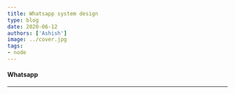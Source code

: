 ```yaml
---
title: Whatsapp system design
type: blog
date: 2020-06-12
authors: ['Ashish']
image: ../cover.jpg
tags:
- node
---
```

#### Whatsapp










---